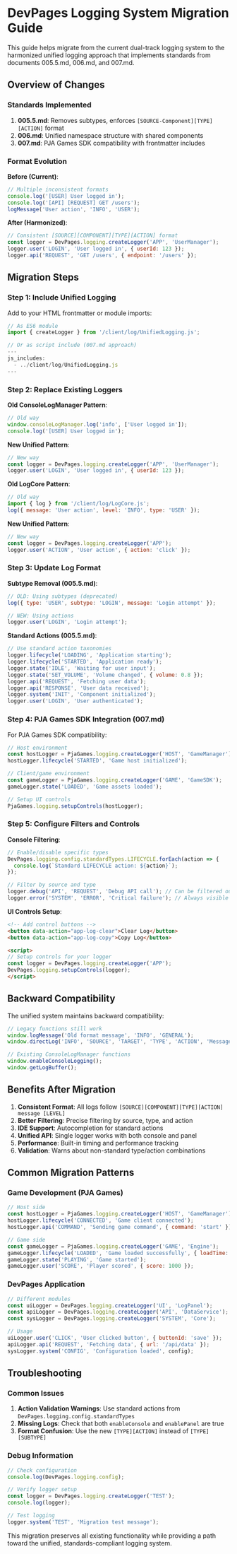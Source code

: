 # DevPages Logging System Migration Guide

This guide helps migrate from the current dual-track logging system to the harmonized unified logging approach that implements standards from documents 005.5.md, 006.md, and 007.md.

## Overview of Changes

### Standards Implemented

1. **005.5.md**: Removes subtypes, enforces `[SOURCE-Component][TYPE][ACTION]` format
2. **006.md**: Unified namespace structure with shared components
3. **007.md**: PJA Games SDK compatibility with frontmatter includes

### Format Evolution

**Before (Current)**:
```javascript
// Multiple inconsistent formats
console.log('[USER] User logged in');
console.log('[API] [REQUEST] GET /users');
logMessage('User action', 'INFO', 'USER');
```

**After (Harmonized)**:
```javascript
// Consistent [SOURCE][COMPONENT][TYPE][ACTION] format
const logger = DevPages.logging.createLogger('APP', 'UserManager');
logger.user('LOGIN', 'User logged in', { userId: 123 });
logger.api('REQUEST', 'GET /users', { endpoint: '/users' });
```

## Migration Steps

### Step 1: Include Unified Logging

Add to your HTML frontmatter or module imports:

```javascript
// As ES6 module
import { createLogger } from '/client/log/UnifiedLogging.js';

// Or as script include (007.md approach)
---
js_includes:
  - ../client/log/UnifiedLogging.js
---
```

### Step 2: Replace Existing Loggers

**Old ConsoleLogManager Pattern**:
```javascript
// Old way
window.consoleLogManager.log('info', ['User logged in']);
console.log('[USER] User logged in');
```

**New Unified Pattern**:
```javascript
// New way
const logger = DevPages.logging.createLogger('APP', 'UserManager');
logger.user('LOGIN', 'User logged in', { userId: 123 });
```

**Old LogCore Pattern**:
```javascript
// Old way
import { log } from '/client/log/LogCore.js';
log({ message: 'User action', level: 'INFO', type: 'USER' });
```

**New Unified Pattern**:
```javascript
// New way
const logger = DevPages.logging.createLogger('APP');
logger.user('ACTION', 'User action', { action: 'click' });
```

### Step 3: Update Log Format

**Subtype Removal (005.5.md)**:
```javascript
// OLD: Using subtypes (deprecated)
log({ type: 'USER', subtype: 'LOGIN', message: 'Login attempt' });

// NEW: Using actions
logger.user('LOGIN', 'Login attempt');
```

**Standard Actions (005.5.md)**:
```javascript
// Use standard action taxonomies
logger.lifecycle('LOADING', 'Application starting');
logger.lifecycle('STARTED', 'Application ready');
logger.state('IDLE', 'Waiting for user input');
logger.state('SET_VOLUME', 'Volume changed', { volume: 0.8 });
logger.api('REQUEST', 'Fetching user data');
logger.api('RESPONSE', 'User data received');
logger.system('INIT', 'Component initialized');
logger.user('LOGIN', 'User authenticated');
```

### Step 4: PJA Games SDK Integration (007.md)

For PJA Games SDK compatibility:

```javascript
// Host environment
const hostLogger = PjaGames.logging.createLogger('HOST', 'GameManager');
hostLogger.lifecycle('STARTED', 'Game host initialized');

// Client/game environment  
const gameLogger = PjaGames.logging.createLogger('GAME', 'GameSDK');
gameLogger.state('LOADED', 'Game assets loaded');

// Setup UI controls
PjaGames.logging.setupControls(hostLogger);
```

### Step 5: Configure Filters and Controls

**Console Filtering**:
```javascript
// Enable/disable specific types
DevPages.logging.config.standardTypes.LIFECYCLE.forEach(action => {
  console.log(`Standard LIFECYCLE action: ${action}`);
});

// Filter by source and type
logger.debug('API', 'REQUEST', 'Debug API call'); // Can be filtered out
logger.error('SYSTEM', 'ERROR', 'Critical failure'); // Always visible
```

**UI Controls Setup**:
```html
<!-- Add control buttons -->
<button data-action="app-log-clear">Clear Log</button>
<button data-action="app-log-copy">Copy Log</button>

<script>
// Setup controls for your logger
const logger = DevPages.logging.createLogger('APP');
DevPages.logging.setupControls(logger);
</script>
```

## Backward Compatibility

The unified system maintains backward compatibility:

```javascript
// Legacy functions still work
window.logMessage('Old format message', 'INFO', 'GENERAL');
window.directLog('INFO', 'SOURCE', 'TARGET', 'TYPE', 'ACTION', 'Message');

// Existing ConsoleLogManager functions
window.enableConsoleLogging();
window.getLogBuffer();
```

## Benefits After Migration

1. **Consistent Format**: All logs follow `[SOURCE][COMPONENT][TYPE][ACTION] message [LEVEL]`
2. **Better Filtering**: Precise filtering by source, type, and action
3. **IDE Support**: Autocompletion for standard actions
4. **Unified API**: Single logger works with both console and panel
5. **Performance**: Built-in timing and performance tracking
6. **Validation**: Warns about non-standard type/action combinations

## Common Migration Patterns

### Game Development (PJA Games)

```javascript
// Host side
const hostLogger = PjaGames.logging.createLogger('HOST', 'GameManager');
hostLogger.lifecycle('CONNECTED', 'Game client connected');
hostLogger.api('COMMAND', 'Sending game command', { command: 'start' });

// Game side  
const gameLogger = PjaGames.logging.createLogger('GAME', 'Engine');
gameLogger.lifecycle('LOADED', 'Game loaded successfully', { loadTime: 1.2 });
gameLogger.state('PLAYING', 'Game started');
gameLogger.user('SCORE', 'Player scored', { score: 1000 });
```

### DevPages Application

```javascript
// Different modules
const uiLogger = DevPages.logging.createLogger('UI', 'LogPanel');
const apiLogger = DevPages.logging.createLogger('API', 'DataService');
const sysLogger = DevPages.logging.createLogger('SYSTEM', 'Core');

// Usage
uiLogger.user('CLICK', 'User clicked button', { buttonId: 'save' });
apiLogger.api('REQUEST', 'Fetching data', { url: '/api/data' });
sysLogger.system('CONFIG', 'Configuration loaded', config);
```

## Troubleshooting

### Common Issues

1. **Action Validation Warnings**: Use standard actions from `DevPages.logging.config.standardTypes`
2. **Missing Logs**: Check that both `enableConsole` and `enablePanel` are true
3. **Format Confusion**: Use the new `[TYPE][ACTION]` instead of `[TYPE][SUBTYPE]`

### Debug Information

```javascript
// Check configuration
console.log(DevPages.logging.config);

// Verify logger setup
const logger = DevPages.logging.createLogger('TEST');
console.log(logger);

// Test logging
logger.system('TEST', 'Migration test message');
```

This migration preserves all existing functionality while providing a path toward the unified, standards-compliant logging system. 